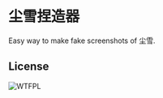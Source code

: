 # 尘雪捏造器
Easy way to make fake screenshots of 尘雪.
## License
![WTFPL](http://www.wtfpl.net/wp-content/uploads/2012/12/wtfpl-badge-2.png)